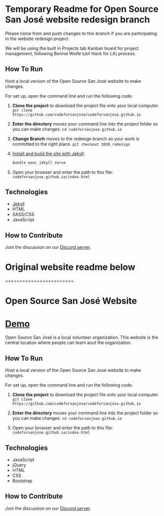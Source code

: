 # Temporary Readme for Open Source San José website redesign branch

Please clone from and push changes to this branch if you are participating in the website redesign project.

We will be using the built in Projects tab Kanban board for project management, following Bonnie Wolfe's(of Hack for LA) process.

## How To Run

Host a local version of the Open Source San José website to make changes.

For set up, open the command line and run the following code.

1. **Clone the project** to download the project file onto your local computer.
   `git clone https://github.com/codeforsanjose/codeforsanjose.github.io`

2. **Enter the directory** moves your command line into the project folder so you can make changes.
   `cd codeforsanjose.github.io`

3. **Change Branch** moves to the redesign branch so your work is committed to the right place.
   `git checkout 2020_redesign`

4. [Install and build the site with Jekyll](https://docs.github.com/en/pages/setting-up-a-github-pages-site-with-jekyll/testing-your-github-pages-site-locally-with-jekyll):
   ```bash
   bundle exec jekyll serve
   ``` 

5. Open your browser and enter the path to this file:
   `codeforsanjose.github.io/index.html`

## Technologies

- [Jekyll](https://jekyllrb.com/)
- HTML
- SASS/CSS
- JavaScript

## How to Contribute

Join the discussion on our [Discord server](https://discord.gg/XMrqrCfprT).

# Original website readme below

========================

# Open Source San José Website

# [Demo](http://www.codeforsanjose.com)

Open Source San José is a local volunteer organization. This website is the central location where people can learn aout the organization.

## How To Run

Host a local version of the Open Source San José website to make changes.

For set up, open the command line and run the following code.

1. **Clone the project** to download the project file onto your local computer.
   `git clone https://github.com/codeforsanjose/codeforsanjose.github.io`

2. **Enter the directory** moves your command line into the project folder so you can make changes.
   `cd codeforsanjose.github.io`

3. Open your browser and enter the path to this file:
   `codeforsanjose.github.io/index.html`

## Technologies

- JavaScript
- jQuery
- HTML
- CSS
- Bootstrap

## How to Contribute

Join the discussion on our [Discord server](https://discord.gg/XMrqrCfprT).
